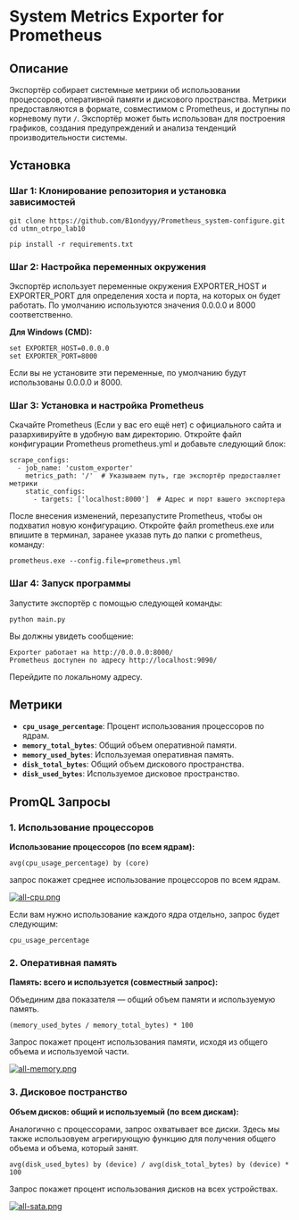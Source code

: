 # System Metrics Exporter for Prometheus

## Описание

Экспортёр собирает системные метрики об использовании процессоров, оперативной памяти и дискового пространства. Метрики предоставляются в формате, совместимом с Prometheus, и доступны по корневому пути `/`. Экспортёр может быть использован для построения графиков, создания предупреждений и анализа тенденций производительности системы.

## Установка

### Шаг 1: Клонирование репозитория и установка зависимостей

```
git clone https://github.com/B1ondyyy/Prometheus_system-configure.git
cd utmn_otrpo_lab10
```

```
pip install -r requirements.txt
```
### Шаг 2: Настройка переменных окружения

Экспортёр использует переменные окружения EXPORTER_HOST и EXPORTER_PORT для определения хоста и порта, на которых он будет работать. По умолчанию используются значения 0.0.0.0 и 8000 соответственно.

**Для Windows (CMD):**

```
set EXPORTER_HOST=0.0.0.0
set EXPORTER_PORT=8000
```
Если вы не установите эти переменные, по умолчанию будут использованы 0.0.0.0 и 8000.

### Шаг 3: Установка и настройка Prometheus

Скачайте Prometheus (Если у вас его ещё нет) с официального сайта и разархивируйте в удобную вам директорию.
Откройте файл конфигурации Prometheus prometheus.yml и добавьте следующий блок:

```
scrape_configs:
  - job_name: 'custom_exporter'
    metrics_path: '/'  # Указываем путь, где экспортёр предоставляет метрики
    static_configs:
      - targets: ['localhost:8000']  # Адрес и порт вашего экспортера
```

После внесения изменений, перезапустите Prometheus, чтобы он подхватил новую конфигурацию. Откройте файл prometheus.exe или впишите в терминал, заранее указав путь до папки с prometheus, команду:

```
prometheus.exe --config.file=prometheus.yml
```
### Шаг 4: Запуск программы

Запустите экспортёр с помощью следующей команды:

```
python main.py
```
Вы должны увидеть сообщение:

```
Exporter работает на http://0.0.0.0:8000/
Prometheus доступен по адресу http://localhost:9090/
```

Перейдите по локальному адресу.

## Метрики

- **`cpu_usage_percentage`**: Процент использования процессоров по ядрам.
- **`memory_total_bytes`**: Общий объем оперативной памяти.
- **`memory_used_bytes`**: Используемая оперативная память.
- **`disk_total_bytes`**: Общий объем дискового пространства.
- **`disk_used_bytes`**: Используемое дисковое пространство.

## PromQL Запросы

### 1. Использование процессоров

**Использование процессоров (по всем ядрам):**

```promql
avg(cpu_usage_percentage) by (core)
```

запрос покажет среднее использование процессоров по всем ядрам. 

[![all-cpu.png](https://i.postimg.cc/44HfRP3m/all-cpu.png)](https://postimg.cc/14PhppwQ)

Если вам нужно использование каждого ядра отдельно, запрос будет следующим:

```
cpu_usage_percentage
```

### 2. Оперативная память

**Память: всего и используется (совместный запрос):**

 Объединим два показателя — общий объем памяти и используемую память.

```
(memory_used_bytes / memory_total_bytes) * 100
```

Запрос покажет процент использования памяти, исходя из общего объема и используемой части.

[![all-memory.png](https://i.postimg.cc/ZqDS1vt8/all-memory.png)](https://postimg.cc/JyJvXnh0)

### 3. Дисковое постранство

**Объем дисков: общий и используемый (по всем дискам):**

Аналогично с процессорами, запрос охватывает все диски. Здесь мы также использовуем агрегирующую функцию для получения общего объема и объема, который занят.

```
avg(disk_used_bytes) by (device) / avg(disk_total_bytes) by (device) * 100
```

Запрос покажет процент использования дисков на всех устройствах.

[![all-sata.png](https://i.postimg.cc/6pWxqfBV/all-sata.png)](https://postimg.cc/1fjjY6n4)
